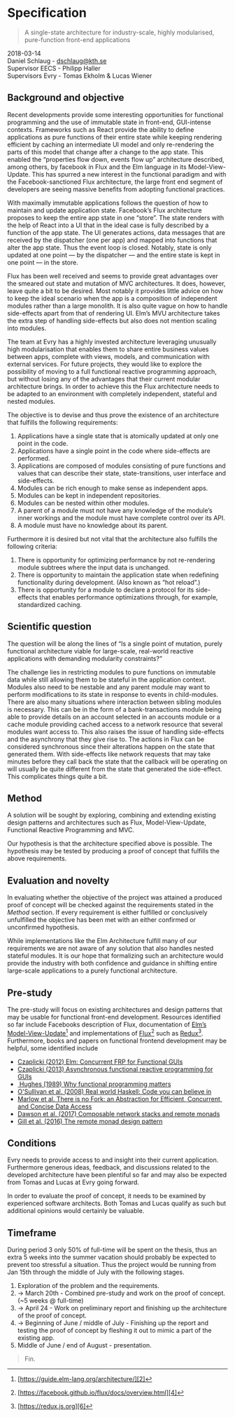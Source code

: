 # Specification

> A single-state architecture for industry-scale, highly modularised, pure-function front-end applications

2018-03-14  
Daniel Schlaug - dschlaug@kth.se  
Supervisor EECS - Philipp Haller  
Supervisors Evry - Tomas Ekholm & Lucas Wiener

## Background and objective

Recent developments provide some interesting opportunities for functional programming and the use of immutable state in front-end, GUI-intense contexts. Frameworks such as React provide the ability to define applications as pure functions of their entire state while keeping rendering efficient by caching an intermediate UI model and only re-rendering the parts of this model that change after a change to the app state. This enabled the “properties flow down, events flow up” architecture described, among others, by facebook in Flux and the Elm language in its Model-View-Update. This has spurred a new interest in the functional paradigm and with the Facebook-sanctioned Flux architecture, the large front end segment of developers are seeing massive benefits from adopting functional practices. 

With maximally immutable applications follows the question of how to maintain and update application state. Facebook’s Flux architecture proposes to keep the entire app state in one “store”. The state renders with the help of React into a UI that in the ideal case is fully described by a function of the app state. The UI generates actions, data messages that are received by the dispatcher (one per app) and mapped into functions that alter the app state. Thus the event loop is closed. Notably, state is only updated at one point — by the dispatcher — and the entire state is kept in one point — in the store. 

Flux has been well received and seems to provide great advantages over the smeared out state and mutation of MVC architectures. It does, however, leave quite a bit to be desired. Most notably it provides little advice on how to keep the ideal scenario when the app is a composition of independent modules rather than a large monolith. It is also quite vague on how to handle side-effects apart from that of rendering UI. Elm’s MVU architecture takes the extra step of handling side-effects but also does not mention scaling into modules.

The team at Evry has a highly invested architecture leveraging unusually high modularisation that enables them to share entire business values between apps, complete with views, models, and communication with external services. For future projects, they would like to explore the possibility of moving to a full functional reactive programming approach, but without losing any of the advantages that their current modular architecture brings. In order to achieve this the Flux architecture needs to be adapted to an environment with completely independent, stateful and nested modules.

The objective is to devise and thus prove the existence of an architecture that fulfills the following requirements:

1. Applications have a single state that is atomically updated at only one point in the code.
2. Applications have a single point in the code where side-effects are performed.
3. Applications are composed of modules consisting of pure functions and values that can describe their state, state-transitions, user interface and side-effects.
4. Modules can be rich enough to make sense as independent apps.
5. Modules can be kept in independent repositories.
6. Modules can be nested within other modules.
7. A parent of a module must not have any knowledge of the module’s inner workings and the module must have complete control over its API.
8. A module must have no knowledge about its parent.

Furthermore it is desired but not vital that the architecture also fulfills the following criteria:

1. There is opportunity for optimizing performance by not re-rendering module subtrees where the input data is unchanged.
2. There is opportunity to maintain the application state when redefining functionality during development. (Also known as “hot reload”.)
3. There is opportunity for a module to declare a protocol for its side-effects that enables performance optimizations through, for example, standardized caching.

## Scientific question

The question will be along the lines of “Is a single point of mutation, purely functional architecture viable for large-scale, real-world reactive applications with demanding modularity constraints?”

The challenge lies in restricting modules to pure functions on immutable data while still allowing them to be stateful in the application context. Modules also need to be nestable and any parent module may want to perform modifications to its state in response to events in child-modules. There are also many situations where interaction between sibling modules is necessary. This can be in the form of a bank-transactions module being able to provide details on an account selected in an accounts module or a cache module providing cached access to a network resource that several modules want access to.  This also raises the issue of handling side-effects and the asynchrony that they give rise to. The actions in Flux can be considered synchronous since their alterations happen on the state that generated them. With side-effects like network requests that may take minutes before they call back the state that the callback will be operating on will usually be quite different from the state that generated the side-effect. This complicates things quite a bit.

## Method

A solution will be sought by exploring, combining and extending existing design patterns and architectures such as Flux, Model-View-Update, Functional Reactive Programming and MVC.

Our hypothesis is that the architecture specified above is possible. The hypothesis may be tested by producing a proof of concept that fulfills the above requirements.

## Evaluation and novelty

In evaluating whether the objective of the project was attained a produced proof of concept will be checked against the requirements stated in the _Method_ section. If every requirement is either fulfilled or conclusively unfulfilled the objective has been met with an either confirmed or unconfirmed hypothesis.

While implementations like the Elm Architecture fulfill many of our requirements we are not aware of any solution that also handles nested stateful modules. It is our hope that formalizing such an architecture would provide the industry with both confidence and guidance in shifting entire large-scale applications to a purely functional architecture.

## Pre-study

The pre-study will focus on existing architectures and design patterns that may be usable for functional front-end development. Resources identified so far include Facebooks description of Flux, documentation of [Elm’s Model-View-Update][1][^1] and implementations of [Flux][3][^2] such as [Redux][5][^3]. Furthermore, books and papers on functional frontend development may be helpful, some identified include 

* [Czaplicki (2012) Elm: Concurrent FRP for Functional GUIs]()
* [Czaplicki (2013) Asynchronous functional reactive programming for GUIs]()
* [ Hughes (1989) Why functional programming matters]()
* [O'Sullivan et al. (2008) Real world Haskell: Code you can believe in]()
* [Marlow et al. There is no Fork: an Abstraction for Efficient, Concurrent, and Concise Data Access]()
* [Dawson et al. (2017) Composable network stacks and remote monads]()
* [Gill et al. (2016) The remote monad design pattern]()

## Conditions

Evry needs to provide access to and insight into their current application. Furthermore generous ideas, feedback, and discussions related to the developed architecture have been plentiful so far and may also be expected from Tomas and Lucas at Evry going forward.

In order to evaluate the proof of concept, it needs to be examined by experienced software architects. Both Tomas and Lucas qualify as such but additional opinions would certainly be valuable.

## Timeframe

During period 3 only 50% of full-time will be spent on the thesis, thus an extra 5 weeks into the summer vacation should probably be expected to prevent too stressful a situation. Thus the project would be running from Jan 15th through the middle of July with the following stages.

1. Exploration of the problem and the requirements.
2. -\> March 20th - Combined pre-study and work on the proof of concept. (\~5 weeks @ full-time)
3. -\> April 24 - Work on preliminary report and finishing up the architecture of the proof of concept.
4. -\> Beginning of June / middle of July  - Finishing up the report and testing the proof of concept by fleshing it out to mimic a part of the existing app.
4. Middle of June / end of August - presentation.

> Fin.

[^1]:	[https://guide.elm-lang.org/architecture/][2]

[^2]:	[https://facebook.github.io/flux/docs/overview.html][4]

[^3]:	[https://redux.js.org][6]

[1]:	https://guide.elm-lang.org/architecture/
[2]:	https://guide.elm-lang.org/architecture/
[3]:	https://facebook.github.io/flux/docs/overview.html
[4]:	https://facebook.github.io/flux/docs/overview.html
[5]:	https://redux.js.org
[6]:	https://redux.js.org
